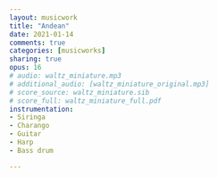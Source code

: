 ```yaml
---
layout: musicwork
title: "Andean"
date: 2021-01-14
comments: true
categories: [musicworks]
sharing: true
opus: 16
# audio: waltz_miniature.mp3
# additional_audio: [waltz_miniature_original.mp3]
# score_source: waltz_miniature.sib
# score_full: waltz_miniature_full.pdf
instrumentation:
- Siringa
- Charango
- Guitar
- Harp
- Bass drum

---
```


